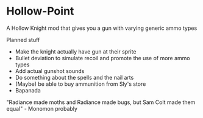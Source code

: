 # Hollow-Point

A Hollow Knight mod that gives you a gun with varying generic ammo types

Planned stuff
- Make the knight actually have gun at their sprite
- Bullet deviation to simulate recoil and promote the use of more ammo types
- Add actual gunshot sounds
- Do something about the spells and the nail arts
- (Maybe) be able to buy ammunition from Sly's store
- Bapanada

"Radiance made moths and Radiance made bugs, but Sam Colt made them equal" - Monomon probably
